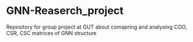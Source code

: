 # GNN-Reaserch_project
Repository for group project at GUT about comapring and analysing COO, CSR, CSC matrices of GNN structure
